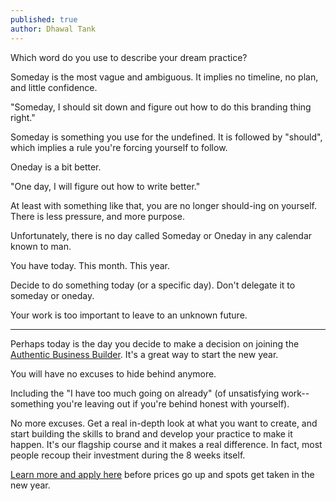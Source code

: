 ```yaml
---
published: true
author: Dhawal Tank
---
```

Which word do you use to describe your dream practice?

Someday is the most vague and ambiguous. It implies no timeline, no plan, and little confidence.

"Someday, I should sit down and figure out how to do this branding thing right."

Someday is something you use for the undefined. It is followed by "should", which implies a rule you're forcing yourself to follow.

Oneday is a bit better.

"One day, I will figure out how to write better."

At least with something like that, you are no longer should-ing on yourself. There is less pressure, and more purpose.

Unfortunately, there is no day called Someday or Oneday in any calendar known to man.

You have today. This month. This year.

Decide to do something today (or a specific day). Don't delegate it to someday or oneday.

Your work is too important to leave to an unknown future.

----

Perhaps today is the day you decide to make a decision on joining the [Authentic Business Builder](https://buildyourbook.org/academy/the-authentic-business-builder/).
It's a great way to start the new year.

You will have no excuses to hide behind anymore.

Including the "I have too much going on already" (of unsatisfying work--something you're leaving out if you're behind honest with yourself).

No more excuses. Get a real in-depth look at what you want to create, and start building the skills to brand and develop your practice to make it happen. It's our flagship course and it makes a real difference. In fact, most people recoup their investment during the 8 weeks itself.

[Learn more and apply here](https://buildyourbook.org/academy/the-authentic-business-builder/) before prices go up and spots get taken in the new year.